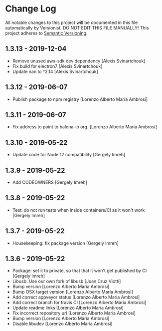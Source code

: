 # Change Log

All notable changes to this project will be documented in this file
automatically by Versionist. DO NOT EDIT THIS FILE MANUALLY!
This project adheres to [Semantic Versioning](http://semver.org/).

## 1.3.13 - 2019-12-04

* Remove unused aws-sdk dev dependency [Alexis Svinartchouk]
* Fix build for electron7 [Alexis Svinartchouk]
* Update nan to ^2.14 [Alexis Svinartchouk]

## 1.3.12 - 2019-06-07

* Publish package to npm registry [Lorenzo Alberto Maria Ambrosi]

## 1.3.11 - 2019-06-07

* Fix address to point to balena-io org. [Lorenzo Alberto Maria Ambrosi]

## 1.3.10 - 2019-05-22

* Update code for Node 12 compatibility [Gergely Imreh]

## 1.3.9 - 2019-05-22

* Add CODEOWNERS [Gergely Imreh]

## 1.3.8 - 2019-05-22

* Test: do not run tests when inside containers/CI as it won't work [Gergely Imreh]

## 1.3.7 - 2019-05-22

* Housekeeping: fix package version [Gergely Imreh]

## 1.3.6 - 2019-05-22

* Package: set it to private, so that that it won't get published by CI [Gergely Imreh]
* Libusb: Use our own fork of libusb [Juan Cruz Viotti]
* Bump version [Lorenzo Alberto Maria Ambrosi]
* Bump OSX target version [Lorenzo Alberto Maria Ambrosi]
* Add correct appveyor status [Lorenzo Alberto Maria Ambrosi]
* Add correct branch for travis CI [Lorenzo Alberto Maria Ambrosi]
* Update readme links [Lorenzo Alberto Maria Ambrosi]
* Fix incorrect repository url [Lorenzo Alberto Maria Ambrosi]
* Bump version [Lorenzo Alberto Maria Ambrosi]
* Disable libudev [Lorenzo Alberto Maria Ambrosi]
